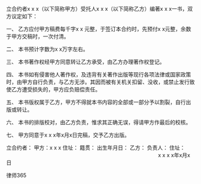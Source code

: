 
 立合约者x x x（以下简称甲方）受托人x x x（以下简称乙方）编著x x x一书，双方议定如下： 
 
 
 一、 乙方应付甲方稿费每千字x x 元整，于签订本合约时，先预付x x元整，余数于甲方交稿时，一次付清。 
 
 二、 本书预计字数为x x万字左右。 
 
 三、 本书著作权经甲方同意转让乙方承受，由乙方办理著作权登记。 
 
 四、 本书如有侵害他人著作权，及违背有关著作出版等现行各项法律或国家政策时，由甲方自行负责，与乙方无涉。其因而被有关机关扣留、没收，或禁止发行致使乙方遭受损失的，甲方应负赔偿责任。 
 
 
 五、 本书版权属于乙方，甲方不得就本书内容的全部或一部分予以割裂，自行出版或转让。 
 
 
 六、 本书的排版校对，由乙方负责，惟求其正确无误，得请甲方作最后的校核。 
 
 七、 甲方同意于x x x年x月x日完稿，交予乙方出版。 
 
 
 立合约者： 
 甲方：x x x 
 住址： 
 籍贯： 
 出生年月日： 
 乙方： 
 负责人： 
 住址： 
 　　　　　　　　　　　　　　　　　　　　　　　　　　　　　x x x x年x月x日 
  




 
律师365






 


 

 
 
 
 
 
  


  
 

  


  


  
 
 
 
 

